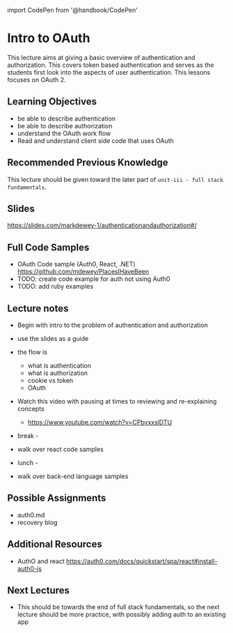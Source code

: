 import CodePen from '@handbook/CodePen'

# Intro to OAuth

This lecture aims at giving a basic overview of authentication and authorization. This covers token based authentication and serves as the students first look into the aspects of user authentication. This lessons focuses on OAuth 2.

## Learning Objectives

- be able to describe authentication
- be able to describe authorization
- understand the OAuth work flow
- Read and understand client side code that uses OAuth

## Recommended Previous Knowledge

This lecture should be given toward the later part of `unit-iii - full stack fundamentals`.

## Slides

https://slides.com/markdewey-1/authenticationandauthorization#/

## Full Code Samples

- OAuth Code sample (Auth0, React, .NET)
  https://github.com/mdewey/PlacesIHaveBeen
- TODO: create code example for auth not using Auth0
- TODO: add ruby examples

## Lecture notes

- Begin with intro to the problem of authentication and authorization
- use the slides as a guide
- the flow is
  - what is authentication
  - what is authorization
  - cookie vs token
  - OAuth
- Watch this video with pausing at times to reviewing and re-explaining concepts

  - https://www.youtube.com/watch?v=CPbvxxslDTU

- break -

- walk over react code samples

- lunch -

- walk over back-end language samples

## Possible Assignments

- auth0.md
- recovery blog

## Additional Resources

- AuthO and react https://auth0.com/docs/quickstart/spa/react#install-auth0-js

## Next Lectures

- This should be towards the end of full stack fundamentals, so the next lecture should be more practice, with possibly adding auth to an existing app
